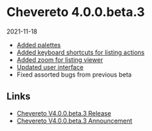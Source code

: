 # Chevereto 4.0.0.beta.3

2021-11-18

- [Added palettes](https://chevereto.com/community/threads/chevereto-v4-0-0-beta-3-announcement.13911/post-69789)
- [Added keyboard shortcuts for listing actions](https://chevereto.com/community/threads/chevereto-v4-0-0-beta-3-announcement.13911/post-69840)
- [Added zoom for listing viewer](https://chevereto.com/community/threads/chevereto-v4-0-0-beta-3-announcement.13911/post-69845)
- [Updated user interface](https://chevereto.com/community/threads/chevereto-v4-0-0-beta-3-announcement.13911/post-69785)
- Fixed assorted bugs from previous beta

## Links

- [Chevereto V4.0.0.beta.3 Release](https://chevereto.com/community/threads/chevereto-v4-0-0-beta-3.13945/)
- [Chevereto V4.0.0.beta.3 Announcement](https://chevereto.com/community/threads/chevereto-v4-0-0-beta-3-announcement.13911/)

